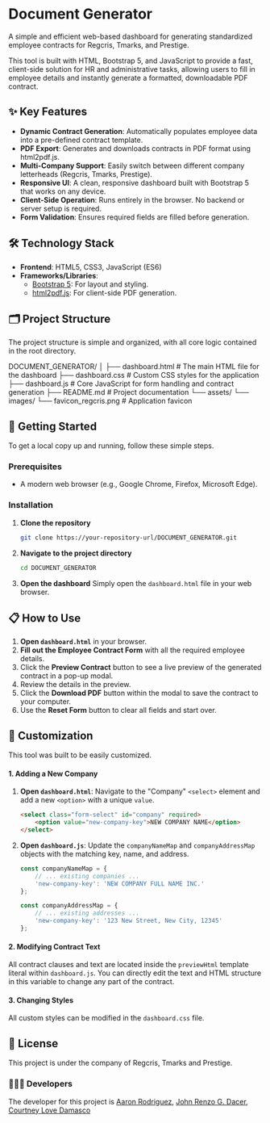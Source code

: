 # Document Generator

A simple and efficient web-based dashboard for generating standardized employee contracts for Regcris, Tmarks, and Prestige.

This tool is built with HTML, Bootstrap 5, and JavaScript to provide a fast, client-side solution for HR and administrative tasks, allowing users to fill in employee details and instantly generate a formatted, downloadable PDF contract.

## ✨ Key Features

* **Dynamic Contract Generation**: Automatically populates employee data into a pre-defined contract template.
* **PDF Export**: Generates and downloads contracts in PDF format using html2pdf.js.
* **Multi-Company Support**: Easily switch between different company letterheads (Regcris, Tmarks, Prestige).
* **Responsive UI**: A clean, responsive dashboard built with Bootstrap 5 that works on any device.
* **Client-Side Operation**: Runs entirely in the browser. No backend or server setup is required.
* **Form Validation**: Ensures required fields are filled before generation.

## 🛠️ Technology Stack

* **Frontend**: HTML5, CSS3, JavaScript (ES6)
* **Frameworks/Libraries**:
    * [Bootstrap 5](https://getbootstrap.com/): For layout and styling.
    * [html2pdf.js](https://github.com/eKoopmans/html2pdf.js/): For client-side PDF generation.

## 🗂️ Project Structure

The project structure is simple and organized, with all core logic contained in the root directory.

DOCUMENT_GENERATOR/
│
├── dashboard.html              # The main HTML file for the dashboard
├── dashboard.css               # Custom CSS styles for the application
├── dashboard.js                # Core JavaScript for form handling and contract generation
├── README.md                   # Project documentation
└── assets/
└── images/
└── favicon_regcris.png   # Application favicon

## 🚀 Getting Started

To get a local copy up and running, follow these simple steps.

### Prerequisites

* A modern web browser (e.g., Google Chrome, Firefox, Microsoft Edge).

### Installation

1.  **Clone the repository**
    ```sh
    git clone https://your-repository-url/DOCUMENT_GENERATOR.git
    ```
2.  **Navigate to the project directory**
    ```sh
    cd DOCUMENT_GENERATOR
    ```
3.  **Open the dashboard**
    Simply open the `dashboard.html` file in your web browser.

## 📋 How to Use

1.  **Open `dashboard.html`** in your browser.
2.  **Fill out the Employee Contract Form** with all the required employee details.
3.  Click the **Preview Contract** button to see a live preview of the generated contract in a pop-up modal.
4.  Review the details in the preview.
5.  Click the **Download PDF** button within the modal to save the contract to your computer.
6.  Use the **Reset Form** button to clear all fields and start over.

## 🔧 Customization

This tool was built to be easily customized.

#### 1. Adding a New Company

1.  **Open `dashboard.html`**: Navigate to the "Company" `<select>` element and add a new `<option>` with a unique `value`.
    ```html
    <select class="form-select" id="company" required>
        <option value="new-company-key">NEW COMPANY NAME</option>
    </select>
    ```
2.  **Open `dashboard.js`**: Update the `companyNameMap` and `companyAddressMap` objects with the matching key, name, and address.
    ```javascript
    const companyNameMap = {
        // ... existing companies ...
        'new-company-key': 'NEW COMPANY FULL NAME INC.'
    };

    const companyAddressMap = {
        // ... existing addresses ...
        'new-company-key': '123 New Street, New City, 12345'
    };
    ```

#### 2. Modifying Contract Text

All contract clauses and text are located inside the `previewHtml` template literal within `dashboard.js`. You can directly edit the text and HTML structure in this variable to change any part of the contract.

#### 3. Changing Styles

All custom styles can be modified in the `dashboard.css` file.

## 📄 License

This project is under the company of Regcris, Tmarks and Prestige.

### 👨🏻‍💻 Developers
The developer for this project is [Aaron Rodriguez](https://www.facebook.com/aronrodriguez01101#), [John Renzo G. Dacer](https://www.facebook.com/huaxxxxiii),  [Courtney Love Damasco](https://www.facebook.com/courtney.damasco)
